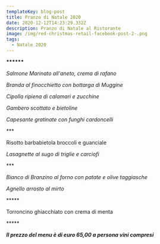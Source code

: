 ```yaml
---
templateKey: blog-post
title: Pranzo di Natale 2020
date: 2020-12-12T14:23:29.332Z
description: Pranzo di Natale al Ristorante
image: /img/red-christmas-retail-facebook-post-2-.png
tags:
  - Natale 2020
---
```



**\*\*\*\*\*\***

*Salmone Marinato all'aneto, crema di rafano*

*Branda al finocchietto con bottarga di Muggine*

*Cipolla ripiena di calamari e zucchine*

*Gambero scottato e bietoline*

*Capesante gratinate con funghi cardoncelli*

\*\**

Risotto barbabietola broccoli e guanciale

 *Lasagnette al sugo di triglie e carciofi*

\*\**

 *Bianco di Branzino al forno con patate e olive taggiasche*

*Agnello arrosto al mirto*

\*\*\*\**

Torroncino ghiacchiato con crema di menta

\*\*\*\**



***Il prezzo del menu è di euro 65,00 a persona vini compresi***